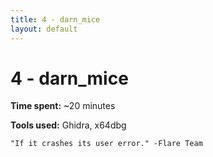 ```yaml
---
title: 4 - darn_mice 
layout: default
---
```


# 4 - darn_mice

**Time spent:** ~20 minutes

**Tools used:** Ghidra, x64dbg


```
"If it crashes its user error." -Flare Team
```